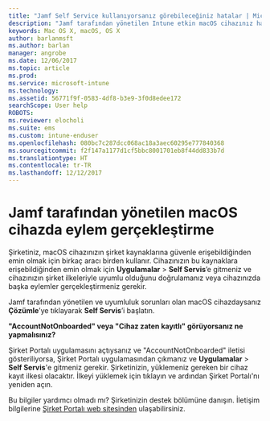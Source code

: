 ```yaml
---
title: "Jamf Self Service kullanıyorsanız görebileceğiniz hatalar | Microsoft Docs"
description: "Jamf tarafından yönetilen Intune etkin macOS cihazınız hakkında bilgi edinin."
keywords: Mac OS X, macOS, OS X
author: barlanmsft
ms.author: barlan
manager: angrobe
ms.date: 12/06/2017
ms.topic: article
ms.prod: 
ms.service: microsoft-intune
ms.technology: 
ms.assetid: 56771f9f-0583-4df8-b3e9-3f0d8edee172
searchScope: User help
ROBOTS: 
ms.reviewer: elocholi
ms.suite: ems
ms.custom: intune-enduser
ms.openlocfilehash: 080bc7c287dcc068ac18a3aec60295e777840368
ms.sourcegitcommit: f2f147a1177d1cf5bbc8001701eb8f44dd833b7d
ms.translationtype: HT
ms.contentlocale: tr-TR
ms.lasthandoff: 12/12/2017
---
```

# <a name="performing-actions-on-a-macos-device-managed-by-jamf"></a>Jamf tarafından yönetilen macOS cihazda eylem gerçekleştirme

Şirketiniz, macOS cihazınızın şirket kaynaklarına güvenle erişebildiğinden emin olmak için birkaç aracı birden kullanır. Cihazınızın bu kaynaklara erişebildiğinden emin olmak için **Uygulamalar** > **Self Servis**’e gitmeniz ve cihazınızın şirket ilkeleriyle uyumlu olduğunu doğrulamanız veya cihazınızda başka eylemler gerçekleştirmeniz gerekir.

Jamf tarafından yönetilen ve uyumluluk sorunları olan macOS cihazdaysanız **Çözümle**’ye tıklayarak **Self Servis**’i başlatın.

__"AccountNotOnboarded" veya "Cihaz zaten kayıtlı" görüyorsanız ne yapmalısınız?__

Şirket Portalı uygulamasını açtıysanız ve "AccountNotOnboarded" iletisi gösteriliyorsa, Şirket Portalı uygulamasından çıkmanız ve **Uygulamalar** > **Self Servis**'e gitmeniz gerekir. Şirketinizin, yüklemeniz gereken bir cihaz kayıt ilkesi olacaktır. İlkeyi yüklemek için tıklayın ve ardından Şirket Portalı'nı yeniden açın.

Bu bilgiler yardımcı olmadı mı? Şirketinizin destek bölümüne danışın. İletişim bilgilerine [Şirket Portalı web sitesinden](https://portal.manage.microsoft.com#HelpDeskDialog) ulaşabilirsiniz.
